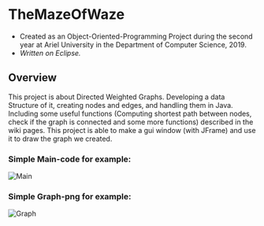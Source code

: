 # TheMazeOfWaze
* Created as an Object-Oriented-Programming Project during the second year at Ariel University
 in the Department of Computer Science, 2019.
* *Written on Eclipse.*

## Overview
This project is about Directed Weighted Graphs. Developing a data Structure of it, creating nodes and edges, and handling them in Java.
Including some useful functions (Computing shortest path between nodes, check if the graph is connected and some more functions) described in the wiki pages. This project is able to make a gui window (with JFrame) and use it to draw the graph we created.

### Simple Main-code for example:
![Main](https://user-images.githubusercontent.com/57401163/71642032-ddc71e80-2cad-11ea-8855-fa235bbda88d.png)

### Simple Graph-png for example:
![Graph](https://user-images.githubusercontent.com/57401163/71642033-ec153a80-2cad-11ea-8155-0a073b26fd75.png)
